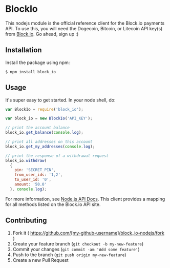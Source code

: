 # BlockIo

This nodejs module is the official reference client for the Block.io payments 
API. To use this, you will need the Dogecoin, Bitcoin, or Litecoin API key(s) 
from <a href="https://block.io" target="_blank">Block.io</a>. Go ahead, sign 
up :)

## Installation

Install the package using npm:

    $ npm install block_io

## Usage

It's super easy to get started. In your node shell, do:

```javascript
var BlockIo = require('block_io');

var block_io = new BlockIo('API_KEY');

// print the account balance
block_io.get_balance(console.log);

// print all addresses on this account
block_io.get_my_addresses(console.log);

// print the response of a withdrawal request
block_io.withdraw(
  { 
    pin: 'SECRET_PIN', 
    from_user_ids: '1,2', 
    to_user_id: '0', 
    amount: '50.0' 
  }, console.log);
```

For more information, see [Node.js API Docs](https://block.io/api/nodejs). 
This client provides a mapping for all methods listed on the Block.io API 
site.

## Contributing

1. Fork it ( https://github.com/[my-github-username]/block_io-nodejs/fork )
2. Create your feature branch (`git checkout -b my-new-feature`)
3. Commit your changes (`git commit -am 'Add some feature'`)
4. Push to the branch (`git push origin my-new-feature`)
5. Create a new Pull Request
